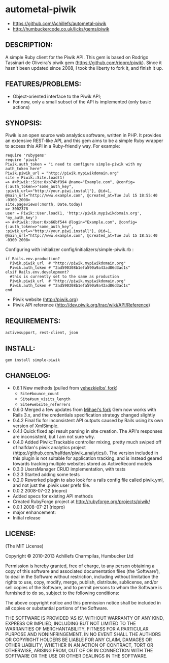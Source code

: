 # autometal-piwik
  * https://github.com/Achillefs/autometal-piwik
  * http://humbuckercode.co.uk/licks/gems/piwik

## DESCRIPTION:
A simple Ruby client for the Piwik API. This gem is based on Rodrigo Tassinari de Oliveira's piwik gem (https://github.com/riopro/piwik). Since it hasn't been updated since 2008, I took the liberty to fork it, and finish it up.

## FEATURES/PROBLEMS:

  * Object-oriented interface to the Piwik API;
  * For now, only a small subset of the API is implemented (only basic actions)

## SYNOPSIS:
Piwik is an open source web analytics software, written in PHP. It provides an 
extensive REST-like API, and this gem aims to be a simple Ruby wrapper to access 
this API in a Ruby-friendly way. For example:

    require 'rubygems'
    require 'piwik'
    Piwik.auth_token = "i need to configure simple-piwik with my auth_token here"
    Piwik.piwik_url = "http://piwik.mypiwikdomain.org"
    site = Piwik::Site.load(1)
    => #<Piwik::Site:0xb74bf994 @name="Example.com", @config={:auth_token=>"some_auth_key", :piwik_url=>"http://your.piwi.install"}, @id=1, @main_url="http://www.example.com", @created_at=Tue Jul 15 18:55:40 -0300 2008>
    site.pageviews(:month, Date.today)
    => 3002378
    user = Piwik::User.load(1, 'http://piwik.mypiwikdomain.org', 'my_auth_key')
    => #<Piwik::User:0xb66bf544 @login="Example.com", @config={:auth_token=>"some_auth_key", :piwik_url=>"http://your.piwi.install"}, @id=1, @main_url="http://www.example.com", @created_at=Tue Jul 15 18:55:40 -0300 2008>

Configuring with initializer config/initializers/simple-piwik.rb :
  
    if Rails.env.production? 
      Piwik.piwik_url  # "http://piwik.mypiwikdomain.org"
      Piwik.auth_token # "2ad590308b1efa590a9a43ad86d3ac1s"
    elsif Rails.env.development?
      #this is currently set to the same as production
      Piwik.piwik_url  # "http://piwik.mypiwikdomain.org"
      Piwik.auth_token # "2ad590308b1efa590a9a43ad86d3ac1s"
    end

  * Piwik website (http://piwik.org)
  * Piwik API reference (http://dev.piwik.org/trac/wiki/API/Reference)

## REQUIREMENTS:

    activesupport, rest-client, json

## INSTALL:

    gem install simple-piwik

## CHANGELOG:
  * 0.6.1
  New methods (pulled from [yehezkielbs' fork](https://github.com/Achillefs/autometal-piwik/pull/6))
    * `Site#bounce_count`
    * `Site#sum_visits_length`
    * `Site#website_referrers`
  * 0.6.0 
  Merged a few updates from [Mihael's fork](https://github.com/Achillefs/autometal-piwik/pull/5)
  Gem now works with Rails 3.x, and the credentials specification strategy changed slightly
  * 0.4.2
  Final fix for inconsistent API outputs caused by Rails using its own version of XmlSimple.
  * 0.4.1
  Quick fixed api result parsing in site creation. The API's responses are inconsistent, but I am not sure why.
  * 0.4.0
  Added Piwik::Trackable controller mixing, pretty much swiped off of halfdan's piwik analytics project (https://github.com/halfdan/piwik_analytics/). The version included in this plugin is not suitable for application tracking, and is instead geared towards tracking multiple websites stored as ActiveRecord models
  * 0.3.0
  UsersManager CRUD implementation, with tests
  * 0.2.3
  Started adding some tests
  * 0.2.0
  Reworked plugin to also look for a rails config file called piwik.yml, and not just the .piwik user prefs file.
  * 0.0.2 2008-07-22 (riopro)
  * Added specs for existing API methods
  * Created RubyForge project at http://rubyforge.org/projects/piwik/
  * 0.0.1 2008-07-21 (riopro)
  * major enhancement:
  * Initial release

## LICENSE:
(The MIT License)

Copyright © 2010-2013 Achillefs Charmpilas, Humbucker Ltd

Permission is hereby granted, free of charge, to any person obtaining a copy of this software and associated documentation files (the ‘Software’), to deal in the Software without restriction, including without limitation the rights to use, copy, modify, merge, publish, distribute, sublicense, and/or sell copies of the Software, and to permit persons to whom the Software is furnished to do so, subject to the following conditions:

The above copyright notice and this permission notice shall be included in all copies or substantial portions of the Software.

THE SOFTWARE IS PROVIDED ‘AS IS’, WITHOUT WARRANTY OF ANY KIND, EXPRESS OR IMPLIED, INCLUDING BUT NOT LIMITED TO THE WARRANTIES OF MERCHANTABILITY, FITNESS FOR A PARTICULAR PURPOSE AND NONINFRINGEMENT. IN NO EVENT SHALL THE AUTHORS OR COPYRIGHT HOLDERS BE LIABLE FOR ANY CLAIM, DAMAGES OR OTHER LIABILITY, WHETHER IN AN ACTION OF CONTRACT, TORT OR OTHERWISE, ARISING FROM, OUT OF OR IN CONNECTION WITH THE SOFTWARE OR THE USE OR OTHER DEALINGS IN THE SOFTWARE.
